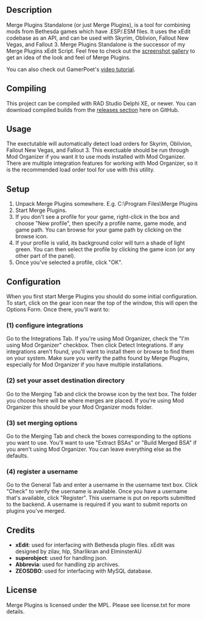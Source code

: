 ## Description
Merge Plugins Standalone (or just Merge Plugins), is a tool for combining mods from Bethesda games which have .ESP/.ESM files.  It uses the xEdit codebase as an API, and can be used with Skyrim, Oblivion, Fallout New Vegas, and Fallout 3.  Merge Plugins Standalone is the successor of my Merge Plugins xEdit Script.  Feel free to check out the [screenshot gallery](http://imgur.com/a/P3Df2) to get an idea of the look and feel of Merge Plugins.

You can also check out GamerPoet's [video tutorial](https://www.youtube.com/watch?v=0S6cpCwTezE).

## Compiling
This project can be compiled with RAD Studio Delphi XE, or newer.  You can download compiled builds from the [releases section](http://github.com/matortheeternal/merge-plugins/releases) here on GitHub.

## Usage
The exectutable will automatically detect load orders for Skyrim, Oblivion, Fallout New Vegas, and Fallout 3.  This exectuable should be run through Mod Organizer if you want it to use mods installed with Mod Organizer.  There are multiple integration features for working with Mod Organizer, so it is the recommended load order tool for use with this utility.

## Setup
1. Unpack Merge Plugins somewhere.  E.g. C:\Program Files\Merge Plugins
2. Start Merge Plugins.
3. If you don't see a profile for your game, right-click in the box and choose "New profile", then specify a profile name, game mode, and game path.  You can browse for your game path by clicking on the browse icon.
4. If your profile is valid, its background color will turn a shade of light green.  You can then select the profile by clicking the game icon (or any other part of the panel).
5. Once you've selected a profile, click "OK".

## Configuration
When you first start Merge Plugins you should do some initial configuration.
To start, click on the gear icon near the top of the window, this will open the
Options Form.  Once there, you'll want to: 

### (1) configure integrations
Go to the Integrations Tab.  If you're using Mod Organizer, check the "I'm using Mod Organizer" checkbox.  Then click Detect Integrations.  If any integrations aren't found, you'll want to install them or browse to find them on your system.  Make sure you verify the paths found by Merge Plugins, especially for Mod Organizer if you have multiple installations.

### (2) set your asset destination directory
Go to the Merging Tab and click the browse icon by the text box.  The folder you choose here will be where merges are placed.  If you're using Mod Organizer this should be your Mod Organizer mods folder.

### (3) set merging options
Go to the Merging Tab and check the boxes corresponding to the options you want to use.  You'll want to use "Extract BSAs" or "Build Merged BSA" if you aren't using Mod Organizer.  You can leave everything else as the defaults.

### (4) register a username
Go to the General Tab and enter a username in the username text box.  Click "Check" to verify the username is available.  Once you have a username that's available, click "Register".  This username is put on reports submitted to the backend.  A username is required if you want to submit reports on plugins you've merged.

## Credits
* **xEdit**: used for interfacing with Bethesda plugin files.  xEdit was designed by zilav, hlp, Sharlikran and ElminsterAU
* **superobject**: used for handling json.
* **Abbrevia**: used for handling zip archives.
* **ZEOSDBO**: used for interfacing with MySQL database.

## License
Merge Plugins is licensed under the MPL.  Please see license.txt for more details.
